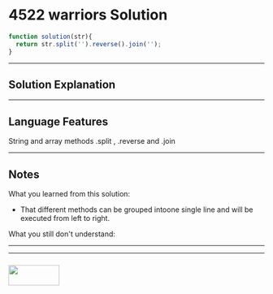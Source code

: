 # 4522 warriors Solution

```js
function solution(str){
  return str.split('').reverse().join('');  
}
```

---

## Solution Explanation

---

## Language Features
String and array methods .split , .reverse and .join

---

## Notes

What you learned from this solution:
* That different methods can be grouped intoone single line and will be executed from left to right.

What you still don't understand:


___
___
### <a href="http://elewa.education/blog" target="_blank"><img src="https://user-images.githubusercontent.com/18554853/34921062-506450ae-f97d-11e7-875f-6feeb26ad72d.png" width="100" height="40"/></a>
